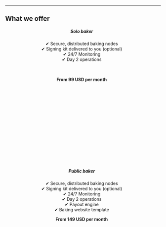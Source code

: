 <section id="offerings">
  <div class="container">
  <div class="col-lg-8">
    <div class="crypto-box">
    <hr class="section-heading-spacer">
      <h2 class="crypto-title">What we offer</h2>
        <ul class="flex-container">
            <div class="view-offering overlay zoom">
              <a style="text-decoration:none" href="/tezos-pricing-chart/">
                <div class="card btn-no-waves" style="width: 28rem;height:27rem;">
                    <div class="card-body" style="text-align: center;">
                    <h5 class="offering-item-title">Solo baker</h5>
                    <p class="card-text-offering">&#10004; Secure, distributed baking nodes
                    <br/>&#10004; Signing kit delivered to you (optional)
                    <br/>&#10004; 24/7 Monitoring
                    <br/>&#10004; Day 2 operations
                    <br/>
                    <br/>
                    <br/>
                    </p>
                    <p style="align:center;font-weight:bold;">From 99 USD per month</p>
                    </div>
                </div>
                </a>
            </div>
            <div class="view-offering overlay zoom">
              <a style="text-decoration:none;" href="/tezos-pricing-chart/" target="_blank">
                <div class="card btn-no-waves" style="width: 28rem;height:27rem;">
                    <div class="card-body" style="text-align: center;">
                    <h5 class="offering-item-title">Public baker</h5>
                    <p class="card-text-offering">&#10004; Secure, distributed baking nodes
                    <br/>&#10004; Signing kit delivered to you (optional)
                    <br/>&#10004; 24/7 Monitoring
                    <br/>&#10004; Day 2 operations
                    <br/>&#10004; Payout engine
                    <br/>&#10004; Baking website template
                    <br/>
                    </p>
                    <p style="align:center;font-weight:bold;">From 149 USD per month</p>
                    </div>
                </div>
                </a>
            </div>
        </ul>
    </div>
  </div>
  </div>
</section>
